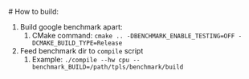 # How to build:

1. Build google benchmark apart:
   1. CMake command: `cmake .. -DBENCHMARK_ENABLE_TESTING=OFF -DCMAKE_BUILD_TYPE=Release`
2. Feed benchmark dir to `compile` script
   1. Example: `./compile --hw cpu --benchmark_BUILD=/path/tpls/benchmark/build`